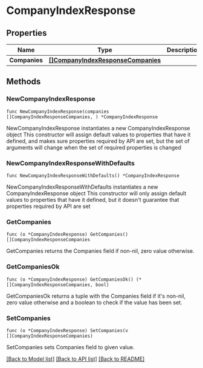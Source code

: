 # CompanyIndexResponse

## Properties

Name | Type | Description | Notes
------------ | ------------- | ------------- | -------------
**Companies** | [**[]CompanyIndexResponseCompanies**](CompanyIndexResponseCompanies.md) |  | 

## Methods

### NewCompanyIndexResponse

`func NewCompanyIndexResponse(companies []CompanyIndexResponseCompanies, ) *CompanyIndexResponse`

NewCompanyIndexResponse instantiates a new CompanyIndexResponse object
This constructor will assign default values to properties that have it defined,
and makes sure properties required by API are set, but the set of arguments
will change when the set of required properties is changed

### NewCompanyIndexResponseWithDefaults

`func NewCompanyIndexResponseWithDefaults() *CompanyIndexResponse`

NewCompanyIndexResponseWithDefaults instantiates a new CompanyIndexResponse object
This constructor will only assign default values to properties that have it defined,
but it doesn't guarantee that properties required by API are set

### GetCompanies

`func (o *CompanyIndexResponse) GetCompanies() []CompanyIndexResponseCompanies`

GetCompanies returns the Companies field if non-nil, zero value otherwise.

### GetCompaniesOk

`func (o *CompanyIndexResponse) GetCompaniesOk() (*[]CompanyIndexResponseCompanies, bool)`

GetCompaniesOk returns a tuple with the Companies field if it's non-nil, zero value otherwise
and a boolean to check if the value has been set.

### SetCompanies

`func (o *CompanyIndexResponse) SetCompanies(v []CompanyIndexResponseCompanies)`

SetCompanies sets Companies field to given value.



[[Back to Model list]](../README.md#documentation-for-models) [[Back to API list]](../README.md#documentation-for-api-endpoints) [[Back to README]](../README.md)


